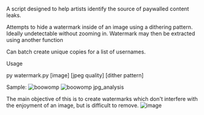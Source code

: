 A script designed to help artists identify the source of paywalled content leaks.

Attempts to hide a watermark inside of an image using a dithering pattern. Ideally undetectable without zooming in.
Watermark may then be extracted using another function

Can batch create unique copies for a list of usernames. 

Usage

py watermark.py [image] [jpeg quality] [dither pattern]

Sample:
![boowomp](https://user-images.githubusercontent.com/85809346/143182638-e32777bb-5c50-4d7b-b795-9f7afbfe44f9.jpg)
![boowomp jpg_analysis](https://user-images.githubusercontent.com/85809346/143182641-c4af431a-3991-4983-b2b8-d2b4b045b7eb.png)

The main objective of this is to create watermarks which don't interfere with the enjoyment of an image, but is difficult to remove.
![image](https://user-images.githubusercontent.com/85809346/143182696-0ce5ac58-3fac-4c94-8180-ec8390196910.png)
